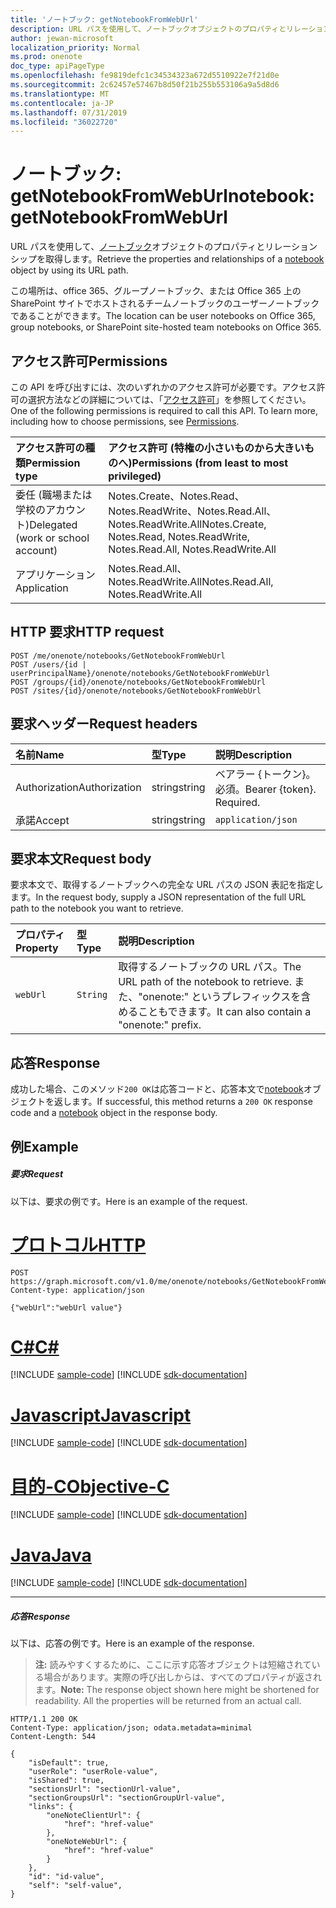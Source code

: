 ```yaml
---
title: 'ノートブック: getNotebookFromWebUrl'
description: URL パスを使用して、ノートブックオブジェクトのプロパティとリレーションシップを取得します。
author: jewan-microsoft
localization_priority: Normal
ms.prod: onenote
doc_type: apiPageType
ms.openlocfilehash: fe9819defc1c34534323a672d5510922e7f21d0e
ms.sourcegitcommit: 2c62457e57467b8d50f21b255b553106a9a5d8d6
ms.translationtype: MT
ms.contentlocale: ja-JP
ms.lasthandoff: 07/31/2019
ms.locfileid: "36022720"
---
```

# <a name="notebook-getnotebookfromweburl"></a><span data-ttu-id="868a3-103">ノートブック: getNotebookFromWebUrl</span><span class="sxs-lookup"><span data-stu-id="868a3-103">notebook: getNotebookFromWebUrl</span></span>

<span data-ttu-id="868a3-104">URL パスを使用して、[ノートブック](../resources/notebook.md)オブジェクトのプロパティとリレーションシップを取得します。</span><span class="sxs-lookup"><span data-stu-id="868a3-104">Retrieve the properties and relationships of a [notebook](../resources/notebook.md) object by using its URL path.</span></span>

<span data-ttu-id="868a3-105">この場所は、office 365、グループノートブック、または Office 365 上の SharePoint サイトでホストされるチームノートブックのユーザーノートブックであることができます。</span><span class="sxs-lookup"><span data-stu-id="868a3-105">The location can be user notebooks on Office 365, group notebooks, or SharePoint site-hosted team notebooks on Office 365.</span></span>
## <a name="permissions"></a><span data-ttu-id="868a3-106">アクセス許可</span><span class="sxs-lookup"><span data-stu-id="868a3-106">Permissions</span></span>
<span data-ttu-id="868a3-p101">この API を呼び出すには、次のいずれかのアクセス許可が必要です。アクセス許可の選択方法などの詳細については、「[アクセス許可](/graph/permissions-reference)」を参照してください。</span><span class="sxs-lookup"><span data-stu-id="868a3-p101">One of the following permissions is required to call this API. To learn more, including how to choose permissions, see [Permissions](/graph/permissions-reference).</span></span>

|<span data-ttu-id="868a3-109">アクセス許可の種類</span><span class="sxs-lookup"><span data-stu-id="868a3-109">Permission type</span></span>      | <span data-ttu-id="868a3-110">アクセス許可 (特権の小さいものから大きいものへ)</span><span class="sxs-lookup"><span data-stu-id="868a3-110">Permissions (from least to most privileged)</span></span>              |
|:--------------------|:---------------------------------------------------------|
|<span data-ttu-id="868a3-111">委任 (職場または学校のアカウント)</span><span class="sxs-lookup"><span data-stu-id="868a3-111">Delegated (work or school account)</span></span> | <span data-ttu-id="868a3-112">Notes.Create、Notes.Read、Notes.ReadWrite、Notes.Read.All、Notes.ReadWrite.All</span><span class="sxs-lookup"><span data-stu-id="868a3-112">Notes.Create, Notes.Read, Notes.ReadWrite, Notes.Read.All, Notes.ReadWrite.All</span></span>    |
|<span data-ttu-id="868a3-113">アプリケーション</span><span class="sxs-lookup"><span data-stu-id="868a3-113">Application</span></span> | <span data-ttu-id="868a3-114">Notes.Read.All、Notes.ReadWrite.All</span><span class="sxs-lookup"><span data-stu-id="868a3-114">Notes.Read.All, Notes.ReadWrite.All</span></span> |

## <a name="http-request"></a><span data-ttu-id="868a3-115">HTTP 要求</span><span class="sxs-lookup"><span data-stu-id="868a3-115">HTTP request</span></span>
<!-- { "blockType": "ignored" } -->
```http
POST /me/onenote/notebooks/GetNotebookFromWebUrl
POST /users/{id | userPrincipalName}/onenote/notebooks/GetNotebookFromWebUrl
POST /groups/{id}/onenote/notebooks/GetNotebookFromWebUrl
POST /sites/{id}/onenote/notebooks/GetNotebookFromWebUrl
```
## <a name="request-headers"></a><span data-ttu-id="868a3-116">要求ヘッダー</span><span class="sxs-lookup"><span data-stu-id="868a3-116">Request headers</span></span>
| <span data-ttu-id="868a3-117">名前</span><span class="sxs-lookup"><span data-stu-id="868a3-117">Name</span></span>       | <span data-ttu-id="868a3-118">型</span><span class="sxs-lookup"><span data-stu-id="868a3-118">Type</span></span> | <span data-ttu-id="868a3-119">説明</span><span class="sxs-lookup"><span data-stu-id="868a3-119">Description</span></span>|
|:-----------|:------|:----------|
| <span data-ttu-id="868a3-120">Authorization</span><span class="sxs-lookup"><span data-stu-id="868a3-120">Authorization</span></span>  | <span data-ttu-id="868a3-121">string</span><span class="sxs-lookup"><span data-stu-id="868a3-121">string</span></span>  | <span data-ttu-id="868a3-p102">ベアラー {トークン}。必須。</span><span class="sxs-lookup"><span data-stu-id="868a3-p102">Bearer {token}. Required.</span></span> |
| <span data-ttu-id="868a3-124">承諾</span><span class="sxs-lookup"><span data-stu-id="868a3-124">Accept</span></span> | <span data-ttu-id="868a3-125">string</span><span class="sxs-lookup"><span data-stu-id="868a3-125">string</span></span> | `application/json` |

## <a name="request-body"></a><span data-ttu-id="868a3-126">要求本文</span><span class="sxs-lookup"><span data-stu-id="868a3-126">Request body</span></span>
<span data-ttu-id="868a3-127">要求本文で、取得するノートブックへの完全な URL パスの JSON 表記を指定します。</span><span class="sxs-lookup"><span data-stu-id="868a3-127">In the request body, supply a JSON representation of the full URL path to the notebook you want to retrieve.</span></span>

| <span data-ttu-id="868a3-128">プロパティ</span><span class="sxs-lookup"><span data-stu-id="868a3-128">Property</span></span>     | <span data-ttu-id="868a3-129">型</span><span class="sxs-lookup"><span data-stu-id="868a3-129">Type</span></span>        | <span data-ttu-id="868a3-130">説明</span><span class="sxs-lookup"><span data-stu-id="868a3-130">Description</span></span> |
|:-------------|:------------|:------------|
| `webUrl`     |`String`     | <span data-ttu-id="868a3-131">取得するノートブックの URL パス。</span><span class="sxs-lookup"><span data-stu-id="868a3-131">The URL path of the notebook to retrieve.</span></span> <span data-ttu-id="868a3-132">また、"onenote:" というプレフィックスを含めることもできます。</span><span class="sxs-lookup"><span data-stu-id="868a3-132">It can also contain a "onenote:" prefix.</span></span>|

## <a name="response"></a><span data-ttu-id="868a3-133">応答</span><span class="sxs-lookup"><span data-stu-id="868a3-133">Response</span></span>

<span data-ttu-id="868a3-134">成功した場合、このメソッド`200 OK`は応答コードと、応答本文で[notebook](../resources/notebook.md)オブジェクトを返します。</span><span class="sxs-lookup"><span data-stu-id="868a3-134">If successful, this method returns a `200 OK` response code and a [notebook](../resources/notebook.md) object in the response body.</span></span>
## <a name="example"></a><span data-ttu-id="868a3-135">例</span><span class="sxs-lookup"><span data-stu-id="868a3-135">Example</span></span>
##### <a name="request"></a><span data-ttu-id="868a3-136">要求</span><span class="sxs-lookup"><span data-stu-id="868a3-136">Request</span></span>
<span data-ttu-id="868a3-137">以下は、要求の例です。</span><span class="sxs-lookup"><span data-stu-id="868a3-137">Here is an example of the request.</span></span>

# <a name="httptabhttp"></a>[<span data-ttu-id="868a3-138">プロトコル</span><span class="sxs-lookup"><span data-stu-id="868a3-138">HTTP</span></span>](#tab/http)
<!-- {
  "blockType": "request",
  "name": "notebook_fromweburl"
}-->
```http
POST https://graph.microsoft.com/v1.0/me/onenote/notebooks/GetNotebookFromWebUrl
Content-type: application/json

{"webUrl":"webUrl value"}
```
# <a name="ctabcsharp"></a>[<span data-ttu-id="868a3-139">C#</span><span class="sxs-lookup"><span data-stu-id="868a3-139">C#</span></span>](#tab/csharp)
[!INCLUDE [sample-code](../includes/snippets/csharp/notebook-fromweburl-csharp-snippets.md)]
[!INCLUDE [sdk-documentation](../includes/snippets/snippets-sdk-documentation-link.md)]

# <a name="javascripttabjavascript"></a>[<span data-ttu-id="868a3-140">Javascript</span><span class="sxs-lookup"><span data-stu-id="868a3-140">Javascript</span></span>](#tab/javascript)
[!INCLUDE [sample-code](../includes/snippets/javascript/notebook-fromweburl-javascript-snippets.md)]
[!INCLUDE [sdk-documentation](../includes/snippets/snippets-sdk-documentation-link.md)]

# <a name="objective-ctabobjc"></a>[<span data-ttu-id="868a3-141">目的-C</span><span class="sxs-lookup"><span data-stu-id="868a3-141">Objective-C</span></span>](#tab/objc)
[!INCLUDE [sample-code](../includes/snippets/objc/notebook-fromweburl-objc-snippets.md)]
[!INCLUDE [sdk-documentation](../includes/snippets/snippets-sdk-documentation-link.md)]

# <a name="javatabjava"></a>[<span data-ttu-id="868a3-142">Java</span><span class="sxs-lookup"><span data-stu-id="868a3-142">Java</span></span>](#tab/java)
[!INCLUDE [sample-code](../includes/snippets/java/notebook-fromweburl-java-snippets.md)]
[!INCLUDE [sdk-documentation](../includes/snippets/snippets-sdk-documentation-link.md)]

---

##### <a name="response"></a><span data-ttu-id="868a3-143">応答</span><span class="sxs-lookup"><span data-stu-id="868a3-143">Response</span></span>
<span data-ttu-id="868a3-144">以下は、応答の例です。</span><span class="sxs-lookup"><span data-stu-id="868a3-144">Here is an example of the response.</span></span> 

><span data-ttu-id="868a3-p104">**注:** 読みやすくするために、ここに示す応答オブジェクトは短縮されている場合があります。実際の呼び出しからは、すべてのプロパティが返されます。</span><span class="sxs-lookup"><span data-stu-id="868a3-p104">**Note:** The response object shown here might be shortened for readability. All the properties will be returned from an actual call.</span></span>

<!-- {
  "blockType": "response",
  "truncated": true,
  "@odata.type": "microsoft.graph.notebook"
} -->
```http
HTTP/1.1 200 OK
Content-Type: application/json; odata.metadata=minimal
Content-Length: 544

{
    "isDefault": true,
    "userRole": "userRole-value",
    "isShared": true,
    "sectionsUrl": "sectionUrl-value",
    "sectionGroupsUrl": "sectionGroupUrl-value",
    "links": {
        "oneNoteClientUrl": {
            "href": "href-value"
        },
        "oneNoteWebUrl": {
            "href": "href-value"
        }
    },
    "id": "id-value",
    "self": "self-value",
}
```
<!-- uuid: 8fcb5dbc-d5aa-4681-8e31-b001d5168d79 
2015-10-25 14:57:30 UTC -->
<!-- {
  "type": "#page.annotation",
  "description": "Example",
  "keywords": "",
  "section": "documentation",
  "tocPath": "",
  "suppressions": [
  ]
}-->
